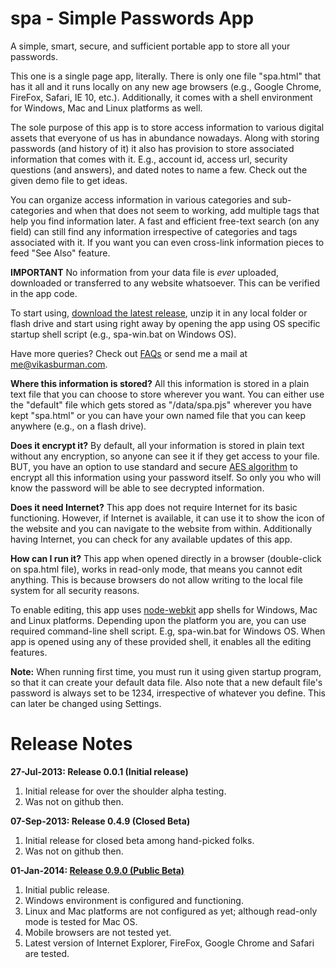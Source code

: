 spa - Simple Passwords App
===

A simple, smart, secure, and sufficient portable app to store all your passwords.

This one is a single page app, literally. There is only one file "spa.html" that has it all and it runs locally on any new age browsers (e.g., Google Chrome, FireFox, Safari, IE 10, etc.). Additionally, it comes with a shell environment for Windows, Mac and Linux platforms as well. 

The sole purpose of this app is to store access information to various digital assets that everyone of us has in abundance nowadays. Along with storing passwords (and history of it) it also has provision to store associated information that comes with it. E.g., account id, access url, security questions (and answers), and dated notes to name a few. Check out the given demo file to get ideas.

You can organize access information in various categories and sub-categories and when that does not seem to working, add multiple tags that help you find information later. A fast and efficient free-text search (on any field) can still find any information irrespective of categories and tags associated with it. If you want you can even cross-link information pieces to feed "See Also" feature. 

**IMPORTANT** No information from your data file is *ever* uploaded, downloaded or transferred to any website whatsoever. This can be verified in the app code.

To start using, [download the latest release](https://github.com/vikasburman/spa/releases/tag/v0.9.0), unzip it in any local folder or flash drive and start using right away by opening the app using OS specific startup shell script (e.g., spa-win.bat on Windows OS).

Have more queries? Check out [FAQs]() or send me a mail at [me@vikasburman.com](mailto:me@vikasburman.com).


__Where this information is stored?__
All this information is stored in a plain text file that you can choose to store wherever you want. You can either use the "default" file which gets stored as "/data/spa.pjs" wherever you have kept "spa.html" or you can have your own named file that you can keep anywhere (e.g., on a flash drive).

__Does it encrypt it?__
By default, all your information is stored in plain text without any encryption, so anyone can see it if they get access to your file. BUT, you have an option to use standard and secure [AES algorithm](http://en.wikipedia.org/wiki/Advanced_Encryption_Standard) to encrypt all this information using your password itself. So only you who will know the password will be able to see decrypted information. 

__Does it need Internet?__
This app does not require Internet for its basic functioning. However, if Internet is available, it can use it to show the icon of the website and you can navigate to the website from within. Additionally having Internet, you can check for any available updates of this app. 

__How can I run it?__
This app when opened directly in a browser (double-click on spa.html file), works in read-only mode, that means you cannot edit anything. This is because browsers do not allow writing to the local file system for all security reasons. 

To enable editing, this app uses [node-webkit](https://github.com/rogerwang/node-webkit) app shells for Windows, Mac and Linux platforms. Depending upon the platform you are, you can use required command-line shell script. E.g, spa-win.bat for Windows OS.  When app is opened using any of these provided shell, it enables all the editing features.

**Note:** When running first time, you must run it using given startup program, so that it can create your default data file. Also note that a new default file's password is always set to be 1234, irrespective of whatever you define. This can later be changed using Settings.


Release Notes
===
__27-Jul-2013: Release 0.0.1 (Initial release)__

1. Initial release for over the shoulder alpha testing.
2. Was not on github then.


__07-Sep-2013: Release 0.4.9 (Closed Beta)__

1. Initial release for closed beta among hand-picked folks.
2. Was not on github then.


__01-Jan-2014: [Release 0.9.0 (Public Beta)](https://github.com/vikasburman/spa/releases/tag/v0.9.0)__

1. Initial public release. 
2. Windows environment is configured and functioning.
3. Linux and Mac platforms are not configured as yet; although read-only mode is tested for Mac OS.
4. Mobile browsers are not tested yet.
5. Latest version of Internet Explorer, FireFox, Google Chrome and Safari are tested.


